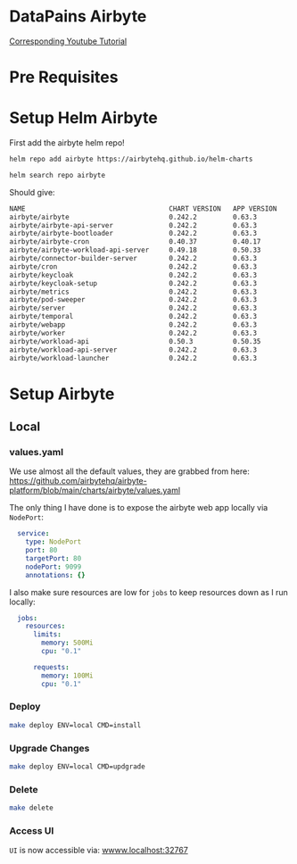 # DataPains Airbyte

[Corresponding Youtube Tutorial](...)

# Pre Requisites

# Setup Helm Airbyte

First add the airbyte helm repo!

```bash
helm repo add airbyte https://airbytehq.github.io/helm-charts
```

```bash
helm search repo airbyte
```

Should give:

```bash
NAME                                    CHART VERSION   APP VERSION     DESCRIPTION                                       
airbyte/airbyte                         0.242.2         0.63.3          Helm chart to deploy airbyte                      
airbyte/airbyte-api-server              0.242.2         0.63.3          Helm chart to deploy airbyte-api-server           
airbyte/airbyte-bootloader              0.242.2         0.63.3          Helm chart to deploy airbyte-bootloader           
airbyte/airbyte-cron                    0.40.37         0.40.17         Helm chart to deploy airbyte-cron                 
airbyte/airbyte-workload-api-server     0.49.18         0.50.33         Helm chart to deploy airbyte-api-server           
airbyte/connector-builder-server        0.242.2         0.63.3          Helm chart to deploy airbyte-connector-builder-...
airbyte/cron                            0.242.2         0.63.3          Helm chart to deploy airbyte-cron                 
airbyte/keycloak                        0.242.2         0.63.3          Helm chart to deploy airbyte-keycloak             
airbyte/keycloak-setup                  0.242.2         0.63.3          Helm chart to deploy airbyte-keycloak-setup       
airbyte/metrics                         0.242.2         0.63.3          Helm chart to deploy airbyte-metrics              
airbyte/pod-sweeper                     0.242.2         0.63.3          Helm chart to deploy airbyte-pod-sweeper          
airbyte/server                          0.242.2         0.63.3          Helm chart to deploy airbyte-server               
airbyte/temporal                        0.242.2         0.63.3          Helm chart to deploy airbyte-temporal             
airbyte/webapp                          0.242.2         0.63.3          Helm chart to deploy airbyte-webapp               
airbyte/worker                          0.242.2         0.63.3          Helm chart to deploy airbyte-worker               
airbyte/workload-api                    0.50.3          0.50.35         Helm chart to deploy the workload-api service     
airbyte/workload-api-server             0.242.2         0.63.3          Helm chart to deploy the workload-api service     
airbyte/workload-launcher               0.242.2         0.63.3          Helm chart to deploy airbyte-workload-launcher   
```

# Setup Airbyte

## Local

### values.yaml

We use almost all the default values, they are grabbed from here: https://github.com/airbytehq/airbyte-platform/blob/main/charts/airbyte/values.yaml

The only thing I have done is to expose the airbyte web app locally via `NodePort`:

```yaml
  service:
    type: NodePort
    port: 80
    targetPort: 80
    nodePort: 9099
    annotations: {}
```

I also make sure resources are low for `jobs` to keep resources down as I run locally:

```yaml
  jobs:
    resources:
      limits:
        memory: 500Mi
        cpu: "0.1"

      requests:
        memory: 100Mi
        cpu: "0.1"
```

### Deploy

```bash
make deploy ENV=local CMD=install
```

### Upgrade Changes

```bash
make deploy ENV=local CMD=updgrade
```

### Delete

```bash
make delete
```

### Access UI

`UI` is now accessible via: [wwww.localhost:32767](wwww.localhost:32767)
